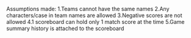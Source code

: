 Assumptions made:
1.Teams cannot have the same names
2.Any characters/case in team names are allowed
3.Negative scores are not allowed
4.1 scoreboard can hold only 1 match score at the time
5.Game summary history is attached to the scoreboard